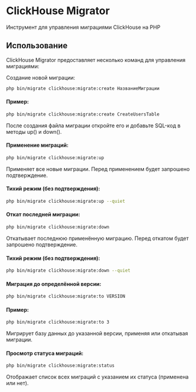 # ClickHouse Migrator

Инструмент для управления миграциями ClickHouse на PHP

## Использование

ClickHouse Migrator предоставляет несколько команд для управления миграциями:

Создание новой миграции:
```sh
php bin/migrate clickhouse:migrate:create НазваниеМиграции
```
#### Пример:
```sh
php bin/migrate clickhouse:migrate:create CreateUsersTable
```
После создания файла миграции откройте его и добавьте SQL-код в методы up() и down().
#### Применение миграций:
```sh
php bin/migrate clickhouse:migrate:up
```
Применяет все новые миграции. Перед применением будет запрошено подтверждение.

#### Тихий режим (без подтверждения):
```sh
php bin/migrate clickhouse:migrate:up --quiet
```
#### Откат последней миграции:
```sh
php bin/migrate clickhouse:migrate:down
```
Откатывает последнюю применённую миграцию. Перед откатом будет запрошено подтверждение.

#### Тихий режим (без подтверждения):
```sh
php bin/migrate clickhouse:migrate:down --quiet
```
#### Миграция до определённой версии:
```sh
php bin/migrate clickhouse:migrate:to VERSION
```
#### Пример:
```sh
php bin/migrate clickhouse:migrate:to 3
```
Мигрирует базу данных до указанной версии, применяя или откатывая миграции.
#### Просмотр статуса миграций:
```sh
php bin/migrate clickhouse:migrate:status
```
Отображает список всех миграций с указанием их статуса (применена или нет).